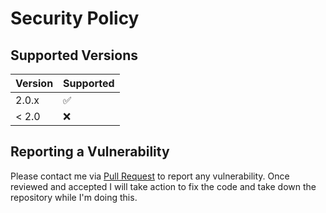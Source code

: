 # Security Policy

## Supported Versions

| Version | Supported          |
| ------- | ------------------ |
| 2.0.x   | :white_check_mark: |
| < 2.0   | :x:                |

## Reporting a Vulnerability

Please contact me via [Pull Request](https://github.com/fcathala/fabPack_PC/pulls) to report any vulnerability.
Once reviewed and accepted I will take action to fix the code and take down the repository while I'm doing this.

